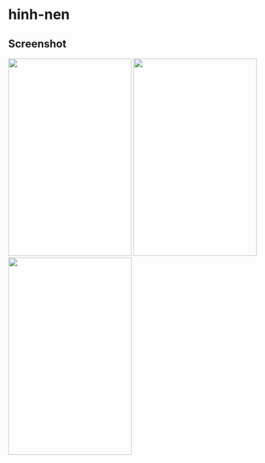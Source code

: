 # hinh-nen
## Screenshot
<img src="https://user-images.githubusercontent.com/22500109/28104851-377bc4fe-6707-11e7-96da-dc375d0c7e93.png" data-canonical-src="https://user-images.githubusercontent.com/22500109/28104851-377bc4fe-6707-11e7-96da-dc375d0c7e93.png" width="250" height="400" />
<img src="https://user-images.githubusercontent.com/22500109/28104859-404af032-6707-11e7-9623-b53e27876d6f.png" data-canonical-src="https://user-images.githubusercontent.com/22500109/28104859-404af032-6707-11e7-9623-b53e27876d6f.png" width="250" height="400" />
<img src="https://user-images.githubusercontent.com/22500109/28104862-42eacec0-6707-11e7-851b-c9d15c4ebabf.png" data-canonical-src="https://user-images.githubusercontent.com/22500109/28104862-42eacec0-6707-11e7-851b-c9d15c4ebabf.png" width="250" height="400" />

